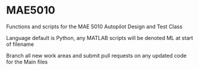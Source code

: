 # MAE5010
Functions and scripts for the MAE 5010 Autopilot Design and Test Class

Language default is Python, any MATLAB scripts will be denoted ML at start of filename

Branch all new work areas and submit pull requests on any updated code for the Main files
